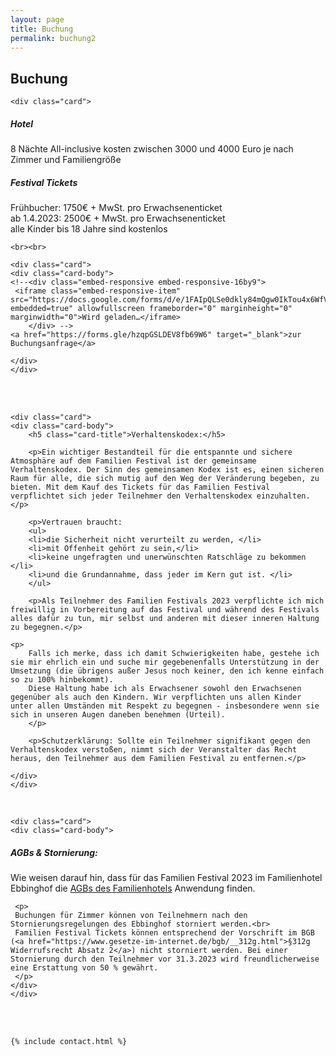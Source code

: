 ```yaml
---
layout: page
title: Buchung
permalink: buchung2
---
```

<div class="col-lg-12 text-center">
	<h2 class="section-heading text-uppercase">Buchung</h2>

	<div class="card">
  <div class="card-body">
    <h5 class="card-title">Hotel</h5>
    <p class="card-text">8 Nächte All-inclusive kosten zwischen 3000 und
		4000 Euro je nach Zimmer und Familiengröße</p>
		<h5 class="card-title">Festival Tickets</h5>
		<p class="card-text">Frühbucher: 1750€ + MwSt. pro Erwachsenenticket<br>
		ab 1.4.2023: 2500€ + MwSt. pro Erwachsenenticket<br>
		alle Kinder bis 18 Jahre sind kostenlos</p>
  </div>
	</div>

	<br><br>

	<div class="card">
	<div class="card-body">
	<!--<div class="embed-responsive embed-responsive-16by9">
	 <iframe class="embed-responsive-item" src="https://docs.google.com/forms/d/e/1FAIpQLSe0dkly84mQgw0IkTou4x6WfVRy920fxfuVE1yiUy9JKOwpxQ/viewform?embedded=true" allowfullscreen frameborder="0" marginheight="0" marginwidth="0">Wird geladen…</iframe>
	 	</div> -->
	<a href="https://forms.gle/hzqpGSLDEV8fb69W6" target="_blank">zur Buchungsanfrage</a>

	</div>
	</div>

  <br><br>

	<div class="card">
	<div class="card-body">
		<h5 class="card-title">Verhaltenskodex:</h5>

		<p>Ein wichtiger Bestandteil für die entspannte und sichere Atmosphäre auf dem Familien Festival ist der gemeinsame Verhaltenskodex. Der Sinn des gemeinsamen Kodex ist es, einen sicheren Raum für alle, die sich mutig auf den Weg der Veränderung begeben, zu bieten. Mit dem Kauf des Tickets für das Familien Festival verpflichtet sich jeder Teilnehmer den Verhaltenskodex einzuhalten.</p>

		<p>Vertrauen braucht:
		<ul>
		<li>die Sicherheit nicht verurteilt zu werden, </li>
		<li>mit Offenheit gehört zu sein,</li>
		<li>keine ungefragten und unerwünschten Ratschläge zu bekommen </li>
		<li>und die Grundannahme, dass jeder im Kern gut ist. </li>
		</ul>
</p>

		<p>Als Teilnehmer des Familien Festivals 2023 verpflichte ich mich freiwillig in Vorbereitung auf das Festival und während des Festivals alles dafür zu tun, mir selbst und anderen mit dieser inneren Haltung zu begegnen.</p>

    <p>
		Falls ich merke, dass ich damit Schwierigkeiten habe, gestehe ich sie mir ehrlich ein und suche mir gegebenenfalls Unterstützung in der Umsetzung (die übrigens außer Jesus noch keiner, den ich kenne einfach so zu 100% hinbekommt).
		Diese Haltung habe ich als Erwachsener sowohl den Erwachsenen gegenüber als auch den Kindern. Wir verpflichten uns allen Kinder unter allen Umständen mit Respekt zu begegnen - insbesondere wenn sie sich in unseren Augen daneben benehmen (Urteil).
		</p>

		<p>Schutzerklärung: Sollte ein Teilnehmer signifikant gegen den Verhaltenskodex verstoßen, nimmt sich der Veranstalter das Recht heraus, den Teilnehmer aus dem Familien Festival zu entfernen.</p>

	</div>
	</div>

 <br>

	<div class="card">
	<div class="card-body">
   <h5 class="card-title">AGBs & Stornierung:</h5>
	 <p>Wie weisen darauf hin, dass für das Familien Festival 2023 im Familienhotel Ebbinghof die
	 <a href="https://www.familienhotel-ebbinghof.de/agb">AGBs des Familienhotels</a> Anwendung finden.</p>

	 <p>
	 Buchungen für Zimmer können von Teilnehmern nach den Stornierungsregelungen des Ebbinghof storniert werden.<br>
	 Familien Festival Tickets können entsprechend der Vorschrift im BGB (<a href="https://www.gesetze-im-internet.de/bgb/__312g.html">§312g Widerrufsrecht Absatz 2</a>) nicht storniert werden. Bei einer Stornierung durch den Teilnehmer vor 31.3.2023 wird freundlicherweise eine Erstattung von 50 % gewährt.
	 </p>
	</div>
	</div>

  <br><br>

	{% include contact.html %}

</div>
